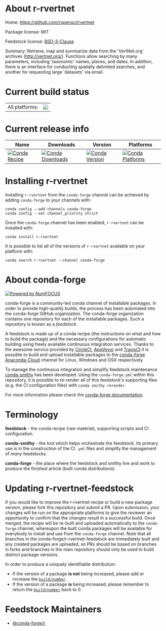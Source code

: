 About r-rvertnet
================

Home: https://github.com/ropensci/rvertnet

Package license: MIT

Feedstock license: [BSD-3-Clause](https://github.com/conda-forge/r-rvertnet-feedstock/blob/master/LICENSE.txt)

Summary: Retrieve, map and summarize data from the 'VertNet.org'  archives (<http://vertnet.org/>).  Functions allow searching by many  parameters, including 'taxonomic' names, places, and dates. In addition,  there is an interface for conducting spatially delimited searches, and  another for requesting large 'datasets' via email.

Current build status
====================


<table><tr><td>All platforms:</td>
    <td>
      <a href="https://dev.azure.com/conda-forge/feedstock-builds/_build/latest?definitionId=8247&branchName=master">
        <img src="https://dev.azure.com/conda-forge/feedstock-builds/_apis/build/status/r-rvertnet-feedstock?branchName=master">
      </a>
    </td>
  </tr>
</table>

Current release info
====================

| Name | Downloads | Version | Platforms |
| --- | --- | --- | --- |
| [![Conda Recipe](https://img.shields.io/badge/recipe-r--rvertnet-green.svg)](https://anaconda.org/conda-forge/r-rvertnet) | [![Conda Downloads](https://img.shields.io/conda/dn/conda-forge/r-rvertnet.svg)](https://anaconda.org/conda-forge/r-rvertnet) | [![Conda Version](https://img.shields.io/conda/vn/conda-forge/r-rvertnet.svg)](https://anaconda.org/conda-forge/r-rvertnet) | [![Conda Platforms](https://img.shields.io/conda/pn/conda-forge/r-rvertnet.svg)](https://anaconda.org/conda-forge/r-rvertnet) |

Installing r-rvertnet
=====================

Installing `r-rvertnet` from the `conda-forge` channel can be achieved by adding `conda-forge` to your channels with:

```
conda config --add channels conda-forge
conda config --set channel_priority strict
```

Once the `conda-forge` channel has been enabled, `r-rvertnet` can be installed with:

```
conda install r-rvertnet
```

It is possible to list all of the versions of `r-rvertnet` available on your platform with:

```
conda search r-rvertnet --channel conda-forge
```


About conda-forge
=================

[![Powered by NumFOCUS](https://img.shields.io/badge/powered%20by-NumFOCUS-orange.svg?style=flat&colorA=E1523D&colorB=007D8A)](http://numfocus.org)

conda-forge is a community-led conda channel of installable packages.
In order to provide high-quality builds, the process has been automated into the
conda-forge GitHub organization. The conda-forge organization contains one repository
for each of the installable packages. Such a repository is known as a *feedstock*.

A feedstock is made up of a conda recipe (the instructions on what and how to build
the package) and the necessary configurations for automatic building using freely
available continuous integration services. Thanks to the awesome service provided by
[CircleCI](https://circleci.com/), [AppVeyor](https://www.appveyor.com/)
and [TravisCI](https://travis-ci.com/) it is possible to build and upload installable
packages to the [conda-forge](https://anaconda.org/conda-forge)
[Anaconda-Cloud](https://anaconda.org/) channel for Linux, Windows and OSX respectively.

To manage the continuous integration and simplify feedstock maintenance
[conda-smithy](https://github.com/conda-forge/conda-smithy) has been developed.
Using the ``conda-forge.yml`` within this repository, it is possible to re-render all of
this feedstock's supporting files (e.g. the CI configuration files) with ``conda smithy rerender``.

For more information please check the [conda-forge documentation](https://conda-forge.org/docs/).

Terminology
===========

**feedstock** - the conda recipe (raw material), supporting scripts and CI configuration.

**conda-smithy** - the tool which helps orchestrate the feedstock.
                   Its primary use is in the construction of the CI ``.yml`` files
                   and simplify the management of *many* feedstocks.

**conda-forge** - the place where the feedstock and smithy live and work to
                  produce the finished article (built conda distributions)


Updating r-rvertnet-feedstock
=============================

If you would like to improve the r-rvertnet recipe or build a new
package version, please fork this repository and submit a PR. Upon submission,
your changes will be run on the appropriate platforms to give the reviewer an
opportunity to confirm that the changes result in a successful build. Once
merged, the recipe will be re-built and uploaded automatically to the
`conda-forge` channel, whereupon the built conda packages will be available for
everybody to install and use from the `conda-forge` channel.
Note that all branches in the conda-forge/r-rvertnet-feedstock are
immediately built and any created packages are uploaded, so PRs should be based
on branches in forks and branches in the main repository should only be used to
build distinct package versions.

In order to produce a uniquely identifiable distribution:
 * If the version of a package **is not** being increased, please add or increase
   the [``build/number``](https://docs.conda.io/projects/conda-build/en/latest/resources/define-metadata.html#build-number-and-string).
 * If the version of a package **is** being increased, please remember to return
   the [``build/number``](https://docs.conda.io/projects/conda-build/en/latest/resources/define-metadata.html#build-number-and-string)
   back to 0.

Feedstock Maintainers
=====================

* [@conda-forge/r](https://github.com/conda-forge/r/)


